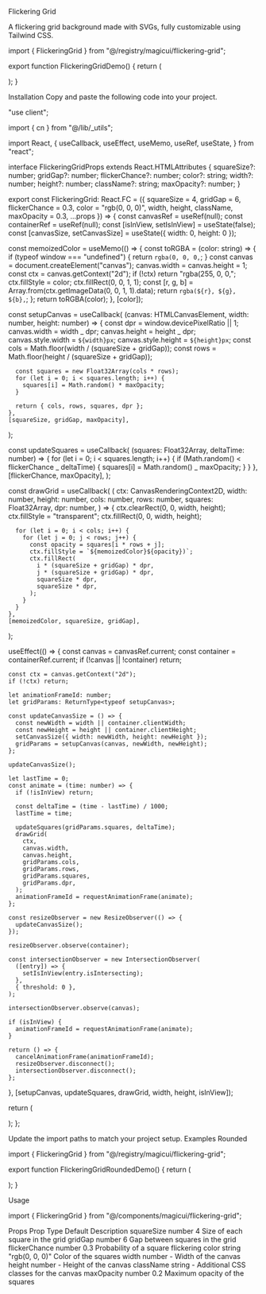 Flickering Grid

A flickering grid background made with SVGs, fully customizable using Tailwind CSS.

import { FlickeringGrid } from "@/registry/magicui/flickering-grid";

export function FlickeringGridDemo() {
return (
<div className="relative h-[500px] w-full overflow-hidden rounded-lg border bg-background">
<FlickeringGrid
        className="absolute inset-0 z-0 size-full"
        squareSize={4}
        gridGap={6}
        color="#6B7280"
        maxOpacity={0.5}
        flickerChance={0.1}
        height={800}
        width={800}
      />
</div>
);
}

Installation
Copy and paste the following code into your project.

"use client";

import { cn } from "@/lib/\_utils";

import React, {
useCallback,
useEffect,
useMemo,
useRef,
useState,
} from "react";

interface FlickeringGridProps extends React.HTMLAttributes<HTMLDivElement> {
squareSize?: number;
gridGap?: number;
flickerChance?: number;
color?: string;
width?: number;
height?: number;
className?: string;
maxOpacity?: number;
}

export const FlickeringGrid: React.FC<FlickeringGridProps> = ({
squareSize = 4,
gridGap = 6,
flickerChance = 0.3,
color = "rgb(0, 0, 0)",
width,
height,
className,
maxOpacity = 0.3,
...props
}) => {
const canvasRef = useRef<HTMLCanvasElement>(null);
const containerRef = useRef<HTMLDivElement>(null);
const [isInView, setIsInView] = useState(false);
const [canvasSize, setCanvasSize] = useState({ width: 0, height: 0 });

const memoizedColor = useMemo(() => {
const toRGBA = (color: string) => {
if (typeof window === "undefined") {
return `rgba(0, 0, 0,`;
}
const canvas = document.createElement("canvas");
canvas.width = canvas.height = 1;
const ctx = canvas.getContext("2d");
if (!ctx) return "rgba(255, 0, 0,";
ctx.fillStyle = color;
ctx.fillRect(0, 0, 1, 1);
const [r, g, b] = Array.from(ctx.getImageData(0, 0, 1, 1).data);
return `rgba(${r}, ${g}, ${b},`;
};
return toRGBA(color);
}, [color]);

const setupCanvas = useCallback(
(canvas: HTMLCanvasElement, width: number, height: number) => {
const dpr = window.devicePixelRatio || 1;
canvas.width = width _ dpr;
canvas.height = height _ dpr;
canvas.style.width = `${width}px`;
canvas.style.height = `${height}px`;
const cols = Math.floor(width / (squareSize + gridGap));
const rows = Math.floor(height / (squareSize + gridGap));

      const squares = new Float32Array(cols * rows);
      for (let i = 0; i < squares.length; i++) {
        squares[i] = Math.random() * maxOpacity;
      }

      return { cols, rows, squares, dpr };
    },
    [squareSize, gridGap, maxOpacity],

);

const updateSquares = useCallback(
(squares: Float32Array, deltaTime: number) => {
for (let i = 0; i < squares.length; i++) {
if (Math.random() < flickerChance _ deltaTime) {
squares[i] = Math.random() _ maxOpacity;
}
}
},
[flickerChance, maxOpacity],
);

const drawGrid = useCallback(
(
ctx: CanvasRenderingContext2D,
width: number,
height: number,
cols: number,
rows: number,
squares: Float32Array,
dpr: number,
) => {
ctx.clearRect(0, 0, width, height);
ctx.fillStyle = "transparent";
ctx.fillRect(0, 0, width, height);

      for (let i = 0; i < cols; i++) {
        for (let j = 0; j < rows; j++) {
          const opacity = squares[i * rows + j];
          ctx.fillStyle = `${memoizedColor}${opacity})`;
          ctx.fillRect(
            i * (squareSize + gridGap) * dpr,
            j * (squareSize + gridGap) * dpr,
            squareSize * dpr,
            squareSize * dpr,
          );
        }
      }
    },
    [memoizedColor, squareSize, gridGap],

);

useEffect(() => {
const canvas = canvasRef.current;
const container = containerRef.current;
if (!canvas || !container) return;

    const ctx = canvas.getContext("2d");
    if (!ctx) return;

    let animationFrameId: number;
    let gridParams: ReturnType<typeof setupCanvas>;

    const updateCanvasSize = () => {
      const newWidth = width || container.clientWidth;
      const newHeight = height || container.clientHeight;
      setCanvasSize({ width: newWidth, height: newHeight });
      gridParams = setupCanvas(canvas, newWidth, newHeight);
    };

    updateCanvasSize();

    let lastTime = 0;
    const animate = (time: number) => {
      if (!isInView) return;

      const deltaTime = (time - lastTime) / 1000;
      lastTime = time;

      updateSquares(gridParams.squares, deltaTime);
      drawGrid(
        ctx,
        canvas.width,
        canvas.height,
        gridParams.cols,
        gridParams.rows,
        gridParams.squares,
        gridParams.dpr,
      );
      animationFrameId = requestAnimationFrame(animate);
    };

    const resizeObserver = new ResizeObserver(() => {
      updateCanvasSize();
    });

    resizeObserver.observe(container);

    const intersectionObserver = new IntersectionObserver(
      ([entry]) => {
        setIsInView(entry.isIntersecting);
      },
      { threshold: 0 },
    );

    intersectionObserver.observe(canvas);

    if (isInView) {
      animationFrameId = requestAnimationFrame(animate);
    }

    return () => {
      cancelAnimationFrame(animationFrameId);
      resizeObserver.disconnect();
      intersectionObserver.disconnect();
    };

}, [setupCanvas, updateSquares, drawGrid, width, height, isInView]);

return (
<div
ref={containerRef}
className={cn(`h-full w-full ${className}`)}
{...props} >
<canvas
ref={canvasRef}
className="pointer-events-none"
style={{
          width: canvasSize.width,
          height: canvasSize.height,
        }}
/>
</div>
);
};

Update the import paths to match your project setup.
Examples
Rounded

import { FlickeringGrid } from "@/registry/magicui/flickering-grid";

export function FlickeringGridRoundedDemo() {
return (
<div className="relative size-[600px] w-full overflow-hidden rounded-lg border bg-background">
<FlickeringGrid
        className="relative inset-0 z-0 [mask-image:radial-gradient(450px_circle_at_center,white,transparent)]"
        squareSize={4}
        gridGap={6}
        color="#60A5FA"
        maxOpacity={0.5}
        flickerChance={0.1}
        height={800}
        width={800}
      />
</div>
);
}

Usage

import { FlickeringGrid } from "@/components/magicui/flickering-grid";

<FlickeringGrid />

Props
Prop Type Default Description
squareSize number 4 Size of each square in the grid
gridGap number 6 Gap between squares in the grid
flickerChance number 0.3 Probability of a square flickering
color string "rgb(0, 0, 0)" Color of the squares
width number - Width of the canvas
height number - Height of the canvas
className string - Additional CSS classes for the canvas
maxOpacity number 0.2 Maximum opacity of the squares
